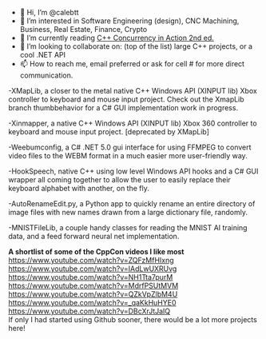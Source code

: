 - 👋 Hi, I’m @calebtt
- 👀 I’m interested in Software Engineering (design), CNC Machining, Business, Real Estate, Finance, Crypto
- 🌱 I’m currently reading <a href="https://www.manning.com/books/c-plus-plus-concurrency-in-action-second-edition"> C++ Concurrency in Action 2nd ed.</a>
- 💞️ I’m looking to collaborate on: (top of the list) large C++ projects, or a cool .NET API
- 📫 How to reach me, email preferred or ask for cell # for more direct communication.

-XMapLib, a closer to the metal native C++ Windows API (XINPUT lib) Xbox controller to keyboard and mouse input project.
Check out the XmapLib branch thumbbehavior for a C# GUI implementation work in progress.

-Xinmapper, a native C++ Windows API (XINPUT lib) Xbox 360 controller to keyboard and mouse input project. [deprecated by XMapLib]

-Weebumconfig, a C# .NET 5.0 gui interface for using FFMPEG to convert video files to the WEBM format in a much easier more user-friendly way.

-HookSpeech, native C++ using low level Windows API hooks and a C# GUI wrapper all coming together to allow the user to easily replace their keyboard alphabet with another, on the fly.

-AutoRenameEdit.py, a Python app to quickly rename an entire directory of image files with new names drawn from
a large dictionary file, randomly.

-MNISTFileLib, a couple handy classes for reading the MNIST AI training data, and a feed forward neural net implementation.

**A shortlist of some of the CppCon videos I like most**
<br>https://www.youtube.com/watch?v=ZQFzMfHIxng
<br>https://www.youtube.com/watch?v=IAdLwUXRUvg
<br>https://www.youtube.com/watch?v=NH1Tta7purM
<br>https://www.youtube.com/watch?v=MdrfPSUtMVM
<br>https://www.youtube.com/watch?v=QZkVpZlbM4U
<br>https://www.youtube.com/watch?v=_qaKkHuHYE0
<br>https://www.youtube.com/watch?v=DBcXrJtJaIQ
<br>If only I had started using Github sooner, there would be a lot more projects here!

<!---
calebtt/calebtt is a ✨ special ✨ repository because its `README.md` (this file) appears on your GitHub profile.
You can click the Preview link to take a look at your changes.
--->
